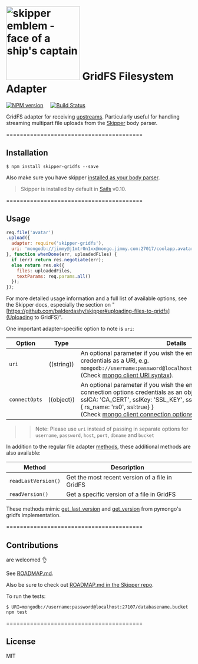 # [<img title="skipper-gridfs - GridFS filesystem adapter for Skipper" src="http://i.imgur.com/P6gptnI.png" width="200px" alt="skipper emblem - face of a ship's captain"/>](https://github.com/willhuang85/skipper-gridfs) GridFS Filesystem Adapter

[![NPM version](https://badge.fury.io/js/skipper-gridfs.png)](http://badge.fury.io/js/skipper-gridfs) &nbsp; &nbsp;
[![Build Status](https://travis-ci.org/willhuang85/skipper-gridfs.svg?branch=master)](https://travis-ci.org/willhuang85/skipper-gridfs)

GridFS adapter for receiving [upstreams](https://github.com/balderdashy/skipper#what-are-upstreams). Particularly useful for handling streaming multipart file uploads from the [Skipper](https://github.com/balderdashy/skipper) body parser.


========================================

## Installation

```
$ npm install skipper-gridfs --save
```

Also make sure you have skipper [installed as your body parser](http://beta.sailsjs.org/#/documentation/concepts/Middleware?q=adding-or-overriding-http-middleware).

> Skipper is installed by default in [Sails](https://github.com/balderdashy/sails) v0.10.

========================================


## Usage

```javascript
req.file('avatar')
.upload({
  adapter: require('skipper-gridfs'),
  uri: 'mongodb://jimmy@j1mtr0n1xx@mongo.jimmy.com:27017/coolapp.avatar_uploads'
}, function whenDone(err, uploadedFiles) {
  if (err) return res.negotiate(err);
  else return res.ok({
    files: uploadedFiles,
    textParams: req.params.all()
  });
});
```

For more detailed usage information and a full list of available options, see the Skipper docs, especially the section on "[https://github.com/balderdashy/skipper#uploading-files-to-gridfs](Uploading to GridFS)".


One important adapter-specific option to note is `uri`:

| Option        | Type       | Details |
|-----------    |:----------:|---------|
| `uri`         | ((string)) | An optional parameter if you wish the enter your mongodb credentials as a URI, e.g. `mongodb://username:password@localhost:27107/databasename.bucket`.<br/> (Check [mongo client URI syntax](http://api.mongodb.org/java/current/com/mongodb/MongoClientURI.html)).|
| `connectOpts` | ((object)) | An optional parameter if you wish the enter your mongodb connection options credentials as an object e.g. { server: { ssl: true, sslCA: 'CA_CERT', sslKey: 'SSL_KEY', sslCert: 'SSL_CERT' }, replSet: { rs_name: 'rs0', ssl:true} } <br/> (Check [mongo client connection options]((https://mongodb.github.io/node-mongodb-native/api-generated/mongoclient.html#connect)).|

>>Note:
>>Please use `uri` instead of passing in separate options for `username`, `password`, `host`, `port`, `dbname` and `bucket`

In addition to the regular file adapter [methods](https://github.com/balderdashy/skipper#what-are-filesystem-adapters), these additional methods are also available:

Method      | Description
 ----------- | ------------------
 `readLastVersion()`      | Get the most recent version of a file in GridFS
 `readVersion()`    | Get a specific version of a file in GridFS
 
 These methods mimic [get_last_version](http://api.mongodb.org/python/current/api/gridfs/#gridfs.GridFS.get_last_version) and [get_version](http://api.mongodb.org/python/current/api/gridfs/#gridfs.GridFS.get_version) from pymongo's gridfs implementation.

========================================

## Contributions

are welcomed :ok_hand:

See [ROADMAP.md](https://github.com/willhuang85/skipper-gridfs/blob/master/ROADMAP.md).

Also be sure to check out [ROADMAP.md in the Skipper repo](https://github.com/balderdashy/skipper/blob/master/ROADMAP.md).

To run the tests:

```shell
$ URI=mongodb://username:password@localhost:27107/databasename.bucket npm test
```


========================================

## License

MIT
